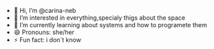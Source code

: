 - 👋 Hi, I’m @carina-neb
- 👀 I’m interested in everything,specialy thigs about the space 
- 🌱 I’m currently learning about systems and how to programete them 
- 😄 Pronouns: she/her
- ⚡ Fun fact: i don´t know

<!---
carina-neb/carina-neb is a ✨ special ✨ repository because its `README.md` (this file) appears on your GitHub profile.
You can click the Preview link to take a look at your changes.
--->
